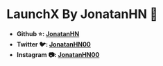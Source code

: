 # LaunchX By JonatanHN 🚀

- **Github ⭐: [JonatanHN](https://github.com/JonatanHN)**
- **Twitter 🐦: [JonatanHN00](https://twitter.com/JonatanHN00)**
- **Instagram 📷: [JonatanHN00](https://instagram.com/JonatanHN00)**